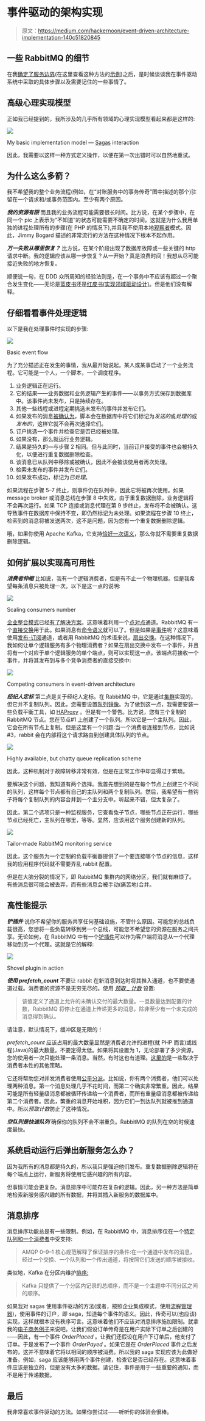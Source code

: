 # 事件驱动的架构实现

> 原文：<https://medium.com/hackernoon/event-driven-architecture-implementation-140c51820845>

## 一些 RabbitMQ 的细节

在我[确定了服务边界](/@wrong.about/how-to-define-service-boundaries-251c4fc0f205)(在这里查看这种方法的[示例](/@wrong.about/service-boundaries-identification-example-in-e-commerce-a2c01a1b8ee9))之后，是时候谈谈我在事件驱动系统中采取的具体步骤以及需要记住的一些事情了。

## 高级心理实现模型

正如我已经提到的，我所涉及的几乎所有领域的心理实现模型看起来都是这样的:

![](img/4b4b4cf0386ab5abeaab9e1fda58ab26.png)

My basic implementation model — [Sagas](https://lostechies.com/jimmybogard/2013/03/11/saga-implementation-patterns-observer/) interaction

因此，我需要以这样一种方式定义操作，以便在第一次出错时可以自然地重试。

## 为什么这么多箭？

我不希望我的整个业务流程(例如，在“对账服务中的事务传奇”图中描述的那个)驻留在一个请求和/或事务范围内。至少有两个原因。

***我的资源有限*** 而且我的业务流程可能需要很长时间。比方说，在某个步骤中，在同一个 pic 上表示为“不知道”的状态可能需要不确定的时间。这就是为什么我用单独的进程处理所有的步骤(在 PHP 的情况下),并且我不使用本地[观察者](https://en.wikipedia.org/wiki/Observer_pattern)模式。因此，Jimmy Bogard 描述的非常流行的方法在这种情况下根本不起作用。

***万一失败从哪里恢复？*** 比方说，在某个阶段出现了数据库故障或一些关键的 http 请求中断。我的逻辑应该从哪一步恢复？从一开始？真是浪费时间！我想从尽可能接近失败的地方恢复。

顺便说一句，在 DDD 众所周知的经验法则是，在一个事务中不应该有超过一个聚合发生变化——无论是[蓝皮书](https://www.amazon.com/Domain-Driven-Design-Tackling-Complexity-Software/dp/0321125215)还是[红皮书(实现领域驱动设计)](https://www.amazon.com/Implementing-Domain-Driven-Design-Vaughn-Vernon/dp/0321834577)。但是他们没有解释。

## 仔细看看事件处理逻辑

以下是我在处理事件时实现的步骤:

![](img/790e30de86d1cea90db9d9cf255ff731.png)

Basic event flow

为了充分描述正在发生的事情，我从最开始说起。某人或某事启动了一个业务流程。它可能是一个人，一个脚本，一个调度程序。

1.  业务逻辑正在运行。
2.  它的结果——业务数据和业务逻辑产生的事件——以事务方式保存到数据库中。该事件尚未发布，只是持续存在。
3.  其他一些线程或进程定期挑选未发布的事件并发布它们。
4.  如果发布的消息[被确认为](https://www.rabbitmq.com/confirms.html)，脚本会在数据库中将它们标记为*发送的*或*处理的*或*发布的*，这样它就不会再次选择它们。
5.  订户挑选一个事件并检查它是否已经被处理。
6.  如果没有，那么就运行业务逻辑。
7.  结果是持久的—与步骤 2 相同。但与此同时，当前订户接受的事件也会被持久化，以便进行重复数据删除检查。
8.  该消息已从队列中移除或被确认，因此不会被该使用者再次处理。
9.  检索未发布的事件并发布它们。
10.  如果发布成功，标记为*已处理*。

如果流程在步骤 5–7 终止，则事件仍在队列中，因此它将被再次使用。如果 message broker 或消息总线在步骤 8 中失效，由于重复数据删除，业务逻辑将不会再次运行。如果 TCP 连接或消息代理在第 9 步终止，发布将不会被确认。这导致事件在数据库中保持不变，即仍然标记为未处理。如果流程在步骤 10 终止，检索到的消息将被发送两次，这不是问题，因为您有一个重复数据删除逻辑。

哦，如果你使用 Apache Kafka，它支持[恰好一次语义](/@jaykreps/exactly-once-support-in-apache-kafka-55e1fdd0a35f)，那么你就不需要重复数据删除逻辑。

## 如何扩展以实现高可用性

***消费者伸缩*** 比如说，我有一个逻辑消费者，但是有不止一个物理机器。但是我希望每条消息只被处理一次。以下是这一点的说明:

![](img/4fc7786c48353e438407e34bcc929058.png)

Scaling consumers number

[企业整合模式](https://www.amazon.com/Enterprise-Integration-Patterns-Designing-Deploying/dp/0321200683)已经[有了解决方案](http://www.enterpriseintegrationpatterns.com/patterns/messaging/CompetingConsumers.html)。这意味着利用一个[点对点](http://www.enterpriseintegrationpatterns.com/patterns/messaging/PointToPointChannel.html)通道。RabbitMQ 有一个[直接交换](https://www.rabbitmq.com/tutorials/amqp-concepts.html)用于此。如果消息有[命令语义](http://www.enterpriseintegrationpatterns.com/patterns/messaging/CommandMessage.html)就可以了。但是如果是[事件](http://www.enterpriseintegrationpatterns.com/patterns/messaging/EventMessage.html)呢？这意味着使用[发布-订阅](http://www.enterpriseintegrationpatterns.com/patterns/messaging/PublishSubscribeChannel.html)通道，或者用 RabbitMQ 的术语来说，[扇出交换](https://www.rabbitmq.com/tutorials/tutorial-three-python.html)。在这种情况下，我如何让单个逻辑服务有多个物理消费者？如果在扇出交换中发布一个事件，并且将有一个对应于单个逻辑服务的单个端点，则可以实现这一点。该端点将接收一个事件，并将其发布到与多个竞争消费者的直接交换中:

![](img/8ee200402a34e0ec0872164c84ca3e8b.png)

Competing consumers in event-driven architecture

***经纪人定标*** 第二点是关于经纪人定标。在 RabbitMQ 中，它是通过[集群](https://www.rabbitmq.com/clustering.html)实现的，但它并不复制队列。因此，您需要设置[队列镜像](https://www.rabbitmq.com/ha.html)。为了做到这一点，我需要安装一些负载平衡工具，如 [HAProxy](http://www.haproxy.org/) 。但是有一个警告。比方说，您有三个复制的 RabbitMQ 节点。您在节点#1 上创建了一个队列。所以它是一个主队列。因此，它会在所有节点上复制。但是这里有一个问题:当一个消费者连接到节点，比如说#3，rabbit 会在内部将这个请求路由到创建具体队列的节点。

![](img/670d2c6174ccb0fad6b8e280bb1cc9b0.png)

Highly available, but chatty queue replication scheme

因此，这种机制对于故障转移非常有效，但是在正常工作中却显得过于繁琐。

要解决这个问题，我知道有两个选择。我首先想到的是在每个节点上创建三个不同的队列，这样每个节点都有自己的主队列和两个复制队列。然后，我希望有一些钩子将每个复制队列的内容合并到一个主分支中。听起来不错，但太复杂了。

因此，第二个选项只是一种监视服务，它查看兔子节点，哪些节点正在运行，哪些节点已经死亡，主队列在哪里，等等。显然，应该用这个服务创建新的队列。

![](img/f9f2af8fdebd6d34b1496e2ecc47a2f8.png)

Tailor-made RabbitMQ monitoring service

因此，这个服务为一个定制的负载平衡器提供了一个要连接哪个节点的信息，这样我的应用程序代码就不需要弄乱 rabbit 配置。

但是在大脑分裂的情况下，即 RabbitMQ 集群内的网络分区，我们就有麻烦了。有些消息很可能会被丢弃，而有些消息会被手动(痛苦地)合并。

## 高性能提示

***铲插件***
说你不希望你的服务共享任何基础设施，不管什么原因。可能您的总线负载很高，您想将一些负载转移到另一个总线，可能您不希望您的资源在服务之间共享。无论如何，在 RabbitMQ 中有一个[铲插件](https://www.rabbitmq.com/shovel.html)可以作为客户端将消息从一个代理移动到另一个代理。这就是它的解释:

![](img/08ab1284d0ae82014cbb3d4d6a787f0e.png)

Shovel plugin in action

***使用 prefetch_count*** 不要让 rabbit 在新消息到达时将其推入通道，也不要使通道过载。消费者的资源不是无穷无尽的。使用 [*预取 _ 计数*](https://www.rabbitmq.com/confirms.html) 设置:

> 该值定义了通道上允许的未确认交付的最大数量。一旦数量达到配置的计数，RabbitMQ 将停止在通道上传递更多的消息，除非至少有一个未完成的消息得到确认。

请注意，默认情况下，缓冲区是无限的！

*prefetch_count* 应该占用的最大数量显然是消费者允许的进程(就 PHP 而言)或线程(Java)的最大数量。不要定得太低。如果将其设置为 1，无论部署了多少资源，您的使用者一次只能处理一条消息。当然，有时这也有道理。[这里的](https://mariuszwojcik.wordpress.com/2014/05/19/how-to-choose-prefetch-count-value-for-rabbitmq/)是一些取决于消费者本性的其他策略。

它还将帮助您对并发消费者使用[公平分派](https://www.rabbitmq.com/tutorials/tutorial-two-php.html)。比如说，你有两个消费者，他们可以处理两种消息。第一个消息处理几乎不花时间，而第二个确实非常繁重。因此，结果可能是所有轻量级消息都被循环传递给一个消费者，而所有重量级消息都被传递给第二个消费者。因此，繁重的消息开始堆积，因为它们一到达队列就被推到通道中。所以*预取计数*防止了这种情况。

***空队列是快速队列***
确保你的队列不会不堪重负。RabbitMQ 的队列在空的时候速度最快。

## 系统启动运行后弹出新服务怎么办？

因为我所有的消息都是持久的，所以我只是强迫他们发布。重复数据删除逻辑将在每个端点上运行，新服务将使用它感兴趣的所有内容。

但事情可能会更复杂。消息排序中可能存在复杂的逻辑。因此，另一种方法是简单地检索新服务感兴趣的所有数据，并将其插入新服务的数据库中。

## 消息排序

消息排序功能总是有一些限制。例如，在 RabbitMQ 中，消息排序仅在一个[特定队列和一个消费者](https://www.rabbitmq.com/semantics.html)中受支持:

> AMQP 0–9–1 核心规范解释了保证排序的条件:在一个通道中发布的消息，经过一个交换、一个队列和一个传出通道，将按照它们发送的顺序被接收。

类似地，Kafka 在分区内维护[排序:](https://kafka.apache.org/documentation/#intro_consumers)

> Kafka 只提供了一个分区内记录的总顺序，而不是一个主题中不同分区之间的顺序。

如果我对 sagas 使用事件驱动的方法(或者，按照企业集成模式，使用[流程管理器](http://www.enterpriseintegrationpatterns.com/patterns/messaging/ProcessManager.html))，使用事件的订户，即 saga，知道每个事件的语义。因此，传奇可以(也应该)实现，这样就根本没有秩序可言。这意味着他们不应该对消息排序施加限制。就拿我的[电子商务例子](/@wrong.about/service-boundaries-identification-example-in-e-commerce-a2c01a1b8ee9)来说吧。让我们假设订单传奇是在用户实际下订单之后创建的——因此，有一个事件 *OrderPlaced* 。让我们还假设在用户下订单后，他支付了订单。于是发布了一个事件 *OrderPayed* 。如果它是在 *OrderPlaced* 事件之后发布的，这并不意味着它将以相同的顺序被消费。所以我的 saga 实现应该为此做好准备。例如，saga 应该能够用两个事件创建，检查它是否已经存在。这意味着事件应该是独立的，但是没有太多的数据。请记住，事件是用于一些重要的通知，而不是用于传递数据。

## 最后

我非常喜欢事件驱动的方法。如果你尝试过——听听你的体验会很棒。